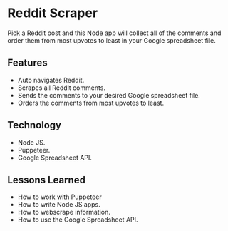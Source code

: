 # Reddit Scraper
Pick a Reddit post and this Node app will collect all of the comments and order them from most upvotes to least in your Google spreadsheet file.

## Features
* Auto navigates Reddit.
* Scrapes all Reddit comments.
* Sends the comments to your desired Google spreadsheet file.
* Orders the comments from most upvotes to least.

## Technology
* Node JS.
* Puppeteer.
* Google Spreadsheet API.

## Lessons Learned
* How to work with Puppeteer
* How to write Node JS apps.
* How to webscrape information.
* How to use the Google Spreadsheet API.
